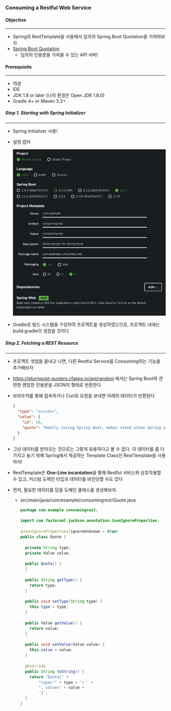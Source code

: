 ### Consuming a Restful Web Service

#### Objective

---

- Spring의 RestTemplate을 사용해서 임의의 Spring Boot Quotation을 가져와보자
- [Spring Boot Quotation](https://gturnquist-quoters.cfapps.io/api/random)
  - 임의의 인용문을 가져올 수 있는 API 서버!

#### Prerequisite

---

- 15분
- IDE
- JDK 1.8 or later (나의 환경은 Open JDK 1.8.0)
- Gradle 4+ or Maven 3.2+

##### Step 1. Starting with Spring Initializer

---

- Spring Initializer 사용!
- 설정 캡처

  ![Init](./consuming-rest.png)

- Gradle로 빌드 시스템을 구성하여 프로젝트를 생성하였으므로, 프로젝트 내에는 build.gradle이 생겼을 것이다

##### Step 2. Fetching a REST Resource

---

- 프로젝트 셋업을 끝내고 나면, 다른 Restful Service를 Consuming하는 기능을 추가해보자
- https://gturnquist-quoters.cfapps.io/api/random 에서는 Spring Boot와 관련한 랜덤한 인용문을 JSON의 형태로 반환한다
- 브라우저를 통해 접속하거나 Curl로 요청을 보내면 아래의 데이터가 반환된다
  ```json
  {
    "type": "success",
    "value": {
      "id": 10,
      "quote": "Really loving Spring Boot, makes stand alone Spring apps easy."
    }
  }
  ```
- 그냥 데이터를 받아오는 것으로는 그렇게 유용하다고 볼 수 없다. 이 데이터를 좀 더 가지고 놀기 위해 Spring에서 제공하는 Template Class인 RestTemplate을 사용하자!
- RestTemplate은 **One-Line incantation**을 통해 Restful 서비스와 상호작용할 수 있고, 커스텀 도메인 타입과 데이터를 바인딩할 수도 있다
- 먼저, 필요한 데이터를 담을 도메인 클래스를 생성해보자.

  - src/main/java/com/example/consumingrest/Quote.java

    ```java
    package com.example.consumingrest;

    import com.fasterxml.jackson.annotation.JsonIgnoreProperties;

    @JsonIgnoreProperties(ignoreUnknown = true)
    public class Quote {

      private String type;
      private Value value;

      public Quote() {
      }

      public String getType() {
        return type;
      }

      public void setType(String type) {
        this.type = type;
      }

      public Value getValue() {
        return value;
      }

      public void setValue(Value value) {
        this.value = value;
      }

      @Override
      public String toString() {
        return "Quote{" +
            "type='" + type + '\'' +
            ", value=" + value +
            '}';
      }
    }
    ```
